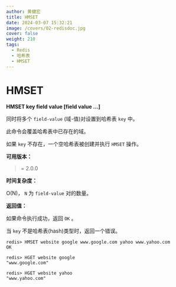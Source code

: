 ```yaml
---
author: 黄健宏
title: HMSET
date: 2024-03-07 15:32:21
image: /covers/02-redisdoc.jpg
cover: false
weight: 210
tags:
  - Redis
  - 哈希表
  - HMSET
---
```


# HMSET

**HMSET key field value [field value …]**

同时将多个 `field-value` (域-值)对设置到哈希表 `key` 中。

此命令会覆盖哈希表中已存在的域。

如果 `key` 不存在，一个空哈希表被创建并执行 `HMSET` 操作。

**可用版本：**

>= 2.0.0

**时间复杂度：**

O(N)， `N` 为 `field-value` 对的数量。

**返回值：**

如果命令执行成功，返回 `OK` 。

当 `key` 不是哈希表(hash)类型时，返回一个错误。

```shell
redis> HMSET website google www.google.com yahoo www.yahoo.com
OK

redis> HGET website google
"www.google.com"

redis> HGET website yahoo
"www.yahoo.com"
```
